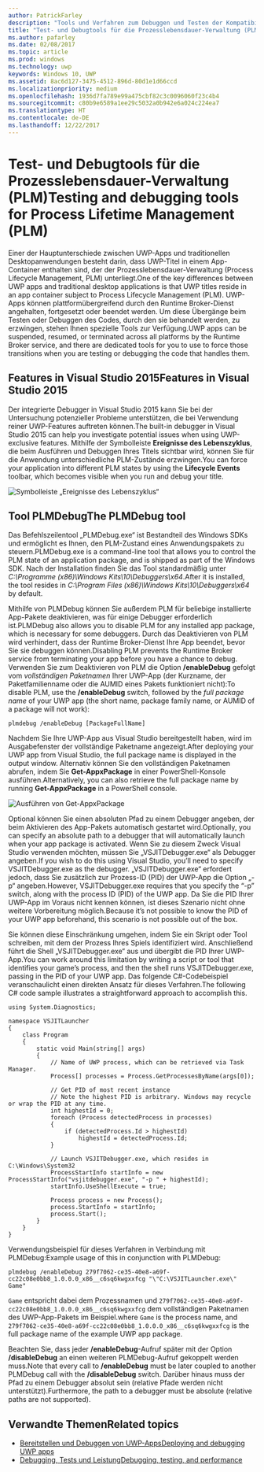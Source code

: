```yaml
---
author: PatrickFarley
description: "Tools und Verfahren zum Debuggen und Testen der Kompatibilität Ihrer App mit der Prozesslebensdauer-Verwaltung."
title: "Test- und Debugtools für die Prozesslebensdauer-Verwaltung (PLM)"
ms.author: pafarley
ms.date: 02/08/2017
ms.topic: article
ms.prod: windows
ms.technology: uwp
keywords: Windows 10, UWP
ms.assetid: 8ac6d127-3475-4512-896d-80d1e1d66ccd
ms.localizationpriority: medium
ms.openlocfilehash: 1936d7fa789e99a475cbf82c3c0096060f23c4b4
ms.sourcegitcommit: c80b9e6589a1ee29c5032a0b942e6a024c224ea7
ms.translationtype: HT
ms.contentlocale: de-DE
ms.lasthandoff: 12/22/2017
---
```

# <a name="testing-and-debugging-tools-for-process-lifetime-management-plm"></a><span data-ttu-id="eff1b-104">Test- und Debugtools für die Prozesslebensdauer-Verwaltung (PLM)</span><span class="sxs-lookup"><span data-stu-id="eff1b-104">Testing and debugging tools for Process Lifetime Management (PLM)</span></span>

<span data-ttu-id="eff1b-105">Einer der Hauptunterschiede zwischen UWP-Apps und traditionellen Desktopanwendungen besteht darin, dass UWP-Titel in einem App-Container enthalten sind, der der Prozesslebensdauer-Verwaltung (Process Lifecycle Management, PLM) unterliegt.</span><span class="sxs-lookup"><span data-stu-id="eff1b-105">One of the key differences between UWP apps and traditional desktop applications is that UWP titles reside in an app container subject to Process Lifecycle Management (PLM).</span></span> <span data-ttu-id="eff1b-106">UWP-Apps können plattformübergreifend durch den Runtime Broker-Dienst angehalten, fortgesetzt oder beendet werden. Um diese Übergänge beim Testen oder Debuggen des Codes, durch den sie behandelt werden, zu erzwingen, stehen Ihnen spezielle Tools zur Verfügung.</span><span class="sxs-lookup"><span data-stu-id="eff1b-106">UWP apps can be suspended, resumed, or terminated across all platforms by the Runtime Broker service, and there are dedicated tools for you to use to force those transitions when you are testing or debugging the code that handles them.</span></span>

## <a name="features-in-visual-studio-2015"></a><span data-ttu-id="eff1b-107">Features in Visual Studio 2015</span><span class="sxs-lookup"><span data-stu-id="eff1b-107">Features in Visual Studio 2015</span></span>

<span data-ttu-id="eff1b-108">Der integrierte Debugger in Visual Studio 2015 kann Sie bei der Untersuchung potenzieller Probleme unterstützen, die bei Verwendung reiner UWP-Features auftreten können.</span><span class="sxs-lookup"><span data-stu-id="eff1b-108">The built-in debugger in Visual Studio 2015 can help you investigate potential issues when using UWP-exclusive features.</span></span> <span data-ttu-id="eff1b-109">Mithilfe der Symbolleiste **Ereignisse des Lebenszyklus**, die beim Ausführen und Debuggen Ihres Titels sichtbar wird, können Sie für die Anwendung unterschiedliche PLM-Zustände erzwingen.</span><span class="sxs-lookup"><span data-stu-id="eff1b-109">You can force your application into different PLM states by using the **Lifecycle Events** toolbar, which becomes visible when you run and debug your title.</span></span>

![Symbolleiste „Ereignisse des Lebenszyklus“](images/gs-debug-uwp-apps-001.png)

## <a name="the-plmdebug-tool"></a><span data-ttu-id="eff1b-111">Tool PLMDebug</span><span class="sxs-lookup"><span data-stu-id="eff1b-111">The PLMDebug tool</span></span>

<span data-ttu-id="eff1b-112">Das Befehlszeilentool „PLMDebug.exe“ ist Bestandteil des Windows SDKs und ermöglicht es Ihnen, den PLM-Zustand eines Anwendungspakets zu steuern.</span><span class="sxs-lookup"><span data-stu-id="eff1b-112">PLMDebug.exe is a command-line tool that allows you to control the PLM state of an application package, and is shipped as part of the Windows SDK.</span></span> <span data-ttu-id="eff1b-113">Nach der Installation finden Sie das Tool standardmäßig unter *C:\Programme (x86)\Windows Kits\10\Debuggers\x64*.</span><span class="sxs-lookup"><span data-stu-id="eff1b-113">After it is installed, the tool resides in *C:\Program Files (x86)\Windows Kits\10\Debuggers\x64* by default.</span></span> 

<span data-ttu-id="eff1b-114">Mithilfe von PLMDebug können Sie außerdem PLM für beliebige installierte App-Pakete deaktivieren, was für einige Debugger erforderlich ist.</span><span class="sxs-lookup"><span data-stu-id="eff1b-114">PLMDebug also allows you to disable PLM for any installed app package, which is necessary for some debuggers.</span></span> <span data-ttu-id="eff1b-115">Durch das Deaktivieren von PLM wird verhindert, dass der Runtime Broker-Dienst Ihre App beendet, bevor Sie sie debuggen können.</span><span class="sxs-lookup"><span data-stu-id="eff1b-115">Disabling PLM prevents the Runtime Broker service from terminating your app before you have a chance to debug.</span></span> <span data-ttu-id="eff1b-116">Verwenden Sie zum Deaktivieren von PLM die Option **/enableDebug** gefolgt vom *vollständigen Paketnamen* Ihrer UWP-App (der Kurzname, der Paketfamilienname oder die AUMID eines Pakets funktioniert nicht):</span><span class="sxs-lookup"><span data-stu-id="eff1b-116">To disable PLM, use the **/enableDebug** switch, followed by the *full package name* of your UWP app (the short name, package family name, or AUMID of a package will not work):</span></span>

```
plmdebug /enableDebug [PackageFullName]
```

<span data-ttu-id="eff1b-117">Nachdem Sie Ihre UWP-App aus Visual Studio bereitgestellt haben, wird im Ausgabefenster der vollständige Paketname angezeigt.</span><span class="sxs-lookup"><span data-stu-id="eff1b-117">After deploying your UWP app from Visual Studio, the full package name is displayed in the output window.</span></span> <span data-ttu-id="eff1b-118">Alternativ können Sie den vollständigen Paketnamen abrufen, indem Sie **Get-AppxPackage** in einer PowerShell-Konsole ausführen.</span><span class="sxs-lookup"><span data-stu-id="eff1b-118">Alternatively, you can also retrieve the full package name by running **Get-AppxPackage** in a PowerShell console.</span></span>

![Ausführen von Get-AppxPackage](images/gs-debug-uwp-apps-003.png)

<span data-ttu-id="eff1b-120">Optional können Sie einen absoluten Pfad zu einem Debugger angeben, der beim Aktivieren des App-Pakets automatisch gestartet wird.</span><span class="sxs-lookup"><span data-stu-id="eff1b-120">Optionally, you can specify an absolute path to a debugger that will automatically launch when your app package is activated.</span></span> <span data-ttu-id="eff1b-121">Wenn Sie zu diesem Zweck Visual Studio verwenden möchten, müssen Sie „VSJITDebugger.exe“ als Debugger angeben.</span><span class="sxs-lookup"><span data-stu-id="eff1b-121">If you wish to do this using Visual Studio, you’ll need to specify VSJITDebugger.exe as the debugger.</span></span> <span data-ttu-id="eff1b-122">„VSJITDebugger.exe“ erfordert jedoch, dass Sie zusätzlich zur Prozess-ID (PID) der UWP-App die Option „-p“ angeben.</span><span class="sxs-lookup"><span data-stu-id="eff1b-122">However, VSJITDebugger.exe requires that you specify the “-p” switch, along with the process ID (PID) of the UWP app.</span></span> <span data-ttu-id="eff1b-123">Da Sie die PID Ihrer UWP-App im Voraus nicht kennen können, ist dieses Szenario nicht ohne weitere Vorbereitung möglich.</span><span class="sxs-lookup"><span data-stu-id="eff1b-123">Because it’s not possible to know the PID of your UWP app beforehand, this scenario is not possible out of the box.</span></span>

<span data-ttu-id="eff1b-124">Sie können diese Einschränkung umgehen, indem Sie ein Skript oder Tool schreiben, mit dem der Prozess Ihres Spiels identifiziert wird. Anschließend führt die Shell „VSJITDebugger.exe“ aus und übergibt die PID Ihrer UWP-App.</span><span class="sxs-lookup"><span data-stu-id="eff1b-124">You can work around this limitation by writing a script or tool that identifies your game’s process, and then the shell runs VSJITDebugger.exe, passing in the PID of your UWP app.</span></span> <span data-ttu-id="eff1b-125">Das folgende C#-Codebeispiel veranschaulicht einen direkten Ansatz für dieses Verfahren.</span><span class="sxs-lookup"><span data-stu-id="eff1b-125">The following C# code sample illustrates a straightforward approach to accomplish this.</span></span>

```
using System.Diagnostics;

namespace VSJITLauncher
{
    class Program
    {
        static void Main(string[] args)
        {
            // Name of UWP process, which can be retrieved via Task Manager.
            Process[] processes = Process.GetProcessesByName(args[0]);

            // Get PID of most recent instance
            // Note the highest PID is arbitrary. Windows may recycle or wrap the PID at any time.
            int highestId = 0;
            foreach (Process detectedProcess in processes)
            {
                if (detectedProcess.Id > highestId)
                    highestId = detectedProcess.Id;
            }

            // Launch VSJITDebugger.exe, which resides in C:\Windows\System32
            ProcessStartInfo startInfo = new ProcessStartInfo("vsjitdebugger.exe", "-p " + highestId);
            startInfo.UseShellExecute = true;

            Process process = new Process();
            process.StartInfo = startInfo;
            process.Start();
        }
    }
}
```

<span data-ttu-id="eff1b-126">Verwendungsbeispiel für dieses Verfahren in Verbindung mit PLMDebug:</span><span class="sxs-lookup"><span data-stu-id="eff1b-126">Example usage of this in conjunction with PLMDebug:</span></span>

```
plmdebug /enableDebug 279f7062-ce35-40e8-a69f-cc22c08e0bb8_1.0.0.0_x86__c6sq6kwgxxfcg "\"C:\VSJITLauncher.exe\" Game"
```
<span data-ttu-id="eff1b-127">`Game` entspricht dabei dem Prozessnamen und `279f7062-ce35-40e8-a69f-cc22c08e0bb8_1.0.0.0_x86__c6sq6kwgxxfcg` dem vollständigen Paketnamen des UWP-App-Pakets im Beispiel.</span><span class="sxs-lookup"><span data-stu-id="eff1b-127">where `Game` is the process name, and `279f7062-ce35-40e8-a69f-cc22c08e0bb8_1.0.0.0_x86__c6sq6kwgxxfcg` is the full package name of the example UWP app package.</span></span>

<span data-ttu-id="eff1b-128">Beachten Sie, dass jeder **/enableDebug**-Aufruf später mit der Option **/disableDebug** an einen weiteren PLMDebug-Aufruf gekoppelt werden muss.</span><span class="sxs-lookup"><span data-stu-id="eff1b-128">Note that every call to **/enableDebug** must be later coupled to another PLMDebug call with the **/disableDebug** switch.</span></span> <span data-ttu-id="eff1b-129">Darüber hinaus muss der Pfad zu einem Debugger absolut sein (relative Pfade werden nicht unterstützt).</span><span class="sxs-lookup"><span data-stu-id="eff1b-129">Furthermore, the path to a debugger must be absolute (relative paths are not supported).</span></span>

## <a name="related-topics"></a><span data-ttu-id="eff1b-130">Verwandte Themen</span><span class="sxs-lookup"><span data-stu-id="eff1b-130">Related topics</span></span>
- [<span data-ttu-id="eff1b-131">Bereitstellen und Debuggen von UWP-Apps</span><span class="sxs-lookup"><span data-stu-id="eff1b-131">Deploying and debugging UWP apps</span></span>](deploying-and-debugging-uwp-apps.md)
- [<span data-ttu-id="eff1b-132">Debugging, Tests und Leistung</span><span class="sxs-lookup"><span data-stu-id="eff1b-132">Debugging, testing, and performance</span></span>](index.md)
